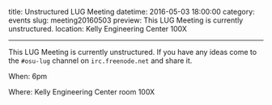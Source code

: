 title: Unstructured LUG Meeting
datetime: 2016-05-03 18:00:00
category: events
slug: meeting20160503
preview: This LUG Meeting is currently unstructured.
location: Kelly Engineering Center 100X

---

This LUG Meeting is currently unstructured. If you have any ideas come to the
`#osu-lug` channel on `irc.freenode.net` and share it.

When: 6pm

Where: Kelly Engineering Center room 100X

